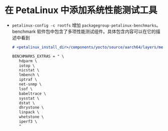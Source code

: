 # 在 PetaLinux 中添加系统性能测试工具

- `petalinux-config -c rootfs` 增加 `packagegroup-petalinux-benchmarks`。 benchmark 软件包中包含了多项性能测试组件。具体包含内容可以在它的描述中看到

  ```markdown
  # <petalinux_install_dir>/components/yocto/source/aarch64/layers/meta-petalinux/recipes-core/packagegroups/packagegroup-petalinux-benchmarks.bb
  
  BENCHMARKS_EXTRAS = " \
     hdparm \
     iotop \
     nicstat \
     lmbench \
     iptraf \
     net-snmp \
     lsof \
     babeltrace \
     sysstat \
     dstat \
     dhrystone \
     linpack \
     whetstone \
     iperf3 \
     "
  ```

  

